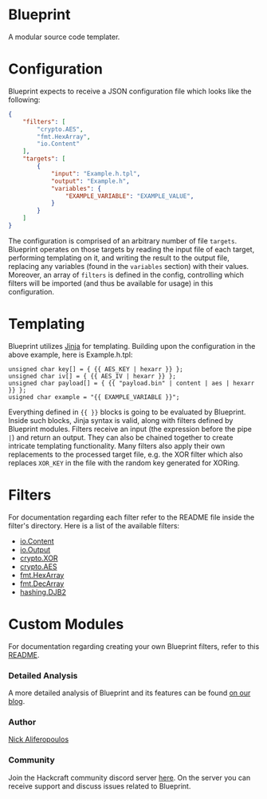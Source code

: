 # Blueprint

A modular source code templater.

# Configuration

Blueprint expects to receive a JSON configuration file which looks like the following:
```json
{
    "filters": [
        "crypto.AES",
        "fmt.HexArray",
        "io.Content"
    ],
    "targets": [
        {
            "input": "Example.h.tpl",
            "output": "Example.h",
            "variables": {
                "EXAMPLE_VARIABLE": "EXAMPLE_VALUE",
            }
        }
    ]
}
```

The configuration is comprised of an arbitrary number of file `targets`. Blueprint operates on those targets by reading the input file of each target, performing templating on it, and writing the result to the output file, replacing any variables (found in the `variables` section) with their values. Moreover, an array of `filters` is defined in the config, controlling which filters will be imported (and thus be available for usage) in this configuration.

# Templating

Blueprint utilizes [Jinja](https://jinja.palletsprojects.com/en/3.1.x/) for templating. Building upon the configuration in the above example, here is Example.h.tpl:
```jinja
unsigned char key[] = { {{ AES_KEY | hexarr }} };
unsigned char iv[] = { {{ AES_IV | hexarr }} };
unsigned char payload[] = { {{ "payload.bin" | content | aes | hexarr }} };
usigned char example = "{{ EXAMPLE_VARIABLE }}";
```

Everything defined in `{{ }}` blocks is going to be evaluated by Blueprint. Inside such blocks, Jinja syntax is valid, along with filters defined by Blueprint modules. Filters receive an input (the expression before the pipe `|`) and return an output. They can also be chained together to create intricate templating functionality. Many filters also apply their own replacements to the processed target file, e.g. the XOR filter which also replaces `XOR_KEY` in the file with the random key generated for XORing.

# Filters
For documentation regarding each filter refer to the README file inside the filter's directory. Here is a list of the available filters:
- [io.Content](https://github.com/Hackcraft-Labs/Blueprint/blob/main/filters/io)
- [io.Output](https://github.com/Hackcraft-Labs/Blueprint/blob/main/filters/io)
- [crypto.XOR](https://github.com/Hackcraft-Labs/Blueprint/blob/main/filters/crypto)
- [crypto.AES](https://github.com/Hackcraft-Labs/Blueprint/blob/main/filters/crypto)
- [fmt.HexArray](https://github.com/Hackcraft-Labs/Blueprint/blob/main/filters/fmt)
- [fmt.DecArray](https://github.com/Hackcraft-Labs/Blueprint/blob/main/filters/fmt)
- [hashing.DJB2](https://github.com/Hackcraft-Labs/Blueprint/blob/main/filters/hashing)
  
# Custom Modules
For documentation regarding creating your own Blueprint filters, refer to this [README](https://github.com/Hackcraft-Labs/Blueprint/blob/main/filters).

### Detailed Analysis

A more detailed analysis of Blueprint and its features can be found [on our blog](https://www.hackcraft.gr/2023/05/blueprint-blog/).

### Author

[Nick Aliferopoulos](https://github.com/naliferopoulos/)

### Community

Join the Hackcraft community discord server [here](https://discord.gg/KZZfsnQsja). On the server you can receive support and discuss issues related to Blueprint.